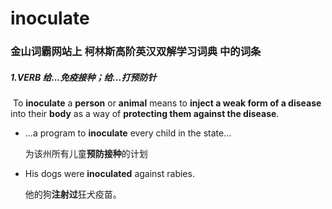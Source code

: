 # inoculate

### 金山词霸网站上 柯林斯高阶英汉双解学习词典 中的词条

##### 1.VERB 给...免疫接种；给...打预防针

​	To **inoculate** a **person** or **animal** means to **inject a weak form of a disease** into their **body** as a way of **protecting them against the disease**.

- ...a program to **inoculate** every child in the state...

  为该州所有儿童**预防接种**的计划

- His dogs were **inoculated** against rabies.

  他的狗**注射过**狂犬疫苗。
